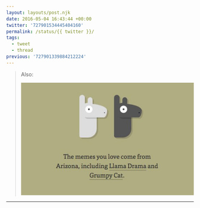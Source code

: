 ```yaml
---
layout: layouts/post.njk
date: 2016-05-04 16:43:44 +00:00
twitter: '727901534445404160'
permalink: /status/{{ twitter }}/
tags: 
  - tweet
  - thread
previous: '727901339884212224'
---
```


> Also: 
> 
> ![The memes you love come from Arizona, including llama drama and Grumpy Cat](/img/727901534445404160-ChoGloFUgAAPiO3.jpg)

---
